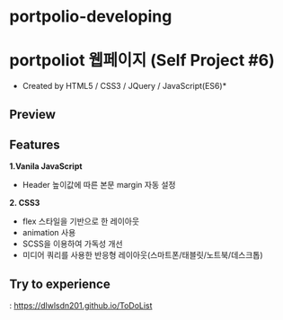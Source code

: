 # portpolio-developing

#  portpoliot 웹페이지 (Self Project #6)
  * Created by HTML5 / CSS3 / JQuery / JavaScript(ES6)*

## **Preview**


## **Features**
**1.Vanila JavaScript**
  - Header 높이값에 따른 본문 margin 자동 설정
  
**2. CSS3**
  - flex 스타일을 기반으로 한 레이아웃
  - animation 사용
  - SCSS을 이용하여 가독성 개선 
  - 미디어 쿼리를 사용한 반응형 레이아웃(스마트폰/태블릿/노트북/데스크톱) 
  
  
  
 ## **Try to experience**
  : https://dlwlsdn201.github.io/ToDoList




